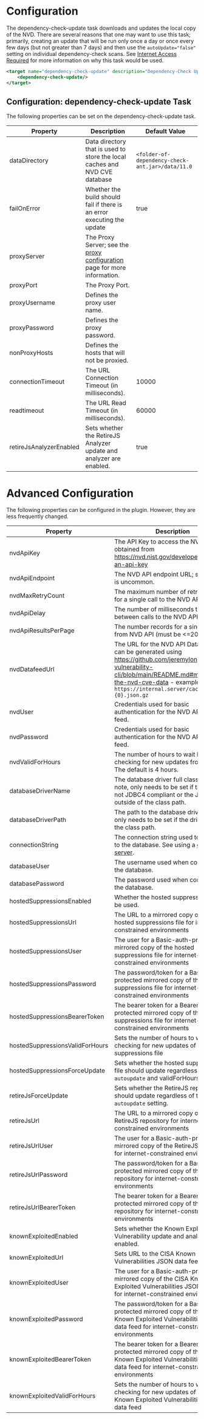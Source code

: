 Configuration
====================
The dependency-check-update task downloads and updates the local copy of the NVD.
There are several reasons that one may want to use this task; primarily, creating
an update that will be run only once a day or once every few days (but not greater
than 7 days) and then use the `autoUpdate="false"` setting on individual
dependency-check scans. See [Internet Access Required](https://dependency-check.github.io/DependencyCheck/data/index.html)
for more information on why this task would be used.

```xml
<target name="dependency-check-update" description="Dependency-Check Update">
    <dependency-check-update/>
</target>
```

Configuration: dependency-check-update Task
--------------------
The following properties can be set on the dependency-check-update task.

| Property                | Description                                                                                    | Default Value                                    |
|-------------------------|------------------------------------------------------------------------------------------------|--------------------------------------------------|
| dataDirectory           | Data directory that is used to store the local caches and NVD CVE database                     | `<folder-of-dependency-check-ant.jar>/data/11.0` |
| failOnError             | Whether the build should fail if there is an error executing the update                        | true                                             |
| proxyServer             | The Proxy Server; see the [proxy configuration](../data/proxy.html) page for more information. | &nbsp;                                           |
| proxyPort               | The Proxy Port.                                                                                | &nbsp;                                           |
| proxyUsername           | Defines the proxy user name.                                                                   | &nbsp;                                           |
| proxyPassword           | Defines the proxy password.                                                                    | &nbsp;                                           |
| nonProxyHosts           | Defines the hosts that will not be proxied.                                                    | &nbsp;                                           |
| connectionTimeout       | The URL Connection Timeout (in milliseconds).                                                  | 10000                                            |
| readtimeout             | The URL Read Timeout (in milliseconds).                                                        | 60000                                            |
| retireJsAnalyzerEnabled | Sets whether the RetireJS Analyzer update and analyzer are enabled.                            | true                                             |

Advanced Configuration
====================
The following properties can be configured in the plugin. However, they are less frequently changed.

| Property                        | Description                                                                                                                                                                                                                          | Default Value                                                                             |
|---------------------------------|--------------------------------------------------------------------------------------------------------------------------------------------------------------------------------------------------------------------------------------|-------------------------------------------------------------------------------------------|
| nvdApiKey                       | The API Key to access the NVD API; obtained from https://nvd.nist.gov/developers/request-an-api-key                                                                                                                                  | &nbsp;                                                                                    |
| nvdApiEndpoint                  | The NVD API endpoint URL; setting this is uncommon.                                                                                                                                                                                  | https://services.nvd.nist.gov/rest/json/cves/2.0                                          |
| nvdMaxRetryCount                | The maximum number of retry requests for a single call to the NVD API.                                                                                                                                                               | 10                                                                                        |
| nvdApiDelay                     | The number of milliseconds to wait between calls to the NVD API.                                                                                                                                                                     | 3500 with an NVD API Key or 8000 without an API Key                                       |
| nvdApiResultsPerPage            | The number records for a single page from NVD API (must be <=2000).                                                                                                                                                                  | 2000                                                                                      |
| nvdDatafeedUrl                  | The URL for the NVD API Data feed that can be generated using https://github.com/jeremylong/open-vulnerability-cli/blob/main/README.md#mirroring-the-nvd-cve-data - example value `https://internal.server/cache/nvdcve-{0}.json.gz` | &nbsp;                                                                                    |
| nvdUser                         | Credentials used for basic authentication for the NVD API Data feed.                                                                                                                                                                 | &nbsp;                                                                                    |
| nvdPassword                     | Credentials used for basic authentication for the NVD API Data feed.                                                                                                                                                                 | &nbsp;                                                                                    |
| nvdValidForHours                | The number of hours to wait before checking for new updates from the NVD. The default is 4 hours.                                                                                                                                    | 4                                                                                         |
| databaseDriverName              | The database driver full classname; note, only needs to be set if the driver is not JDBC4 compliant or the JAR is outside of the class path.                                                                                         | &nbsp;                                                                                    |
| databaseDriverPath              | The path to the database driver JAR file; only needs to be set if the driver is not in the class path.                                                                                                                               | &nbsp;                                                                                    |
| connectionString                | The connection string used to connect to the database. See using a [database server](../data/database.html).                                                                                                                         | &nbsp;                                                                                    |
| databaseUser                    | The username used when connecting to the database.                                                                                                                                                                                   | &nbsp;                                                                                    |
| databasePassword                | The password used when connecting to the database.                                                                                                                                                                                   | &nbsp;                                                                                    |
| hostedSuppressionsEnabled       | Whether the hosted suppression file will be used.                                                                                                                                                                                    | true                                                                                      |
| hostedSuppressionsUrl           | The URL to a mirrored copy of the hosted suppressions file for internet-constrained environments                                                                                                                                     | https://dependency-check.github.io/DependencyCheck/suppressions/publishedSuppressions.xml |
| hostedSuppressionsUser          | The user for a Basic-auth-protected mirrored copy of the hosted suppressions file for internet-constrained environments                                                                                                              | &nbsp;                                                                                    |
| hostedSuppressionsPassword      | The password/token for a Basic-auth-protected mirrored copy of the hosted suppressions file for internet-constrained environments                                                                                                    | &nbsp;                                                                                    |
| hostedSuppressionsBearerToken   | The bearer token for a Bearer-auth-protected mirrored copy of the hosted suppressions file for internet-constrained environments                                                                                                     | &nbsp;                                                                                    |
| hostedSuppressionsValidForHours | Sets the number of hours to wait before checking for new updates of the hosted suppressions file                                                                                                                                     | 2                                                                                         |
| hostedSuppressionsForceUpdate   | Sets whether the hosted suppressions file should update regardless of the `autoupdate` and validForHours settings                                                                                                                    | false                                                                                     |
| retireJsForceUpdate             | Sets whether the RetireJS repository should update regardless of the `autoupdate` setting.                                                                                                                                           | false                                                                                     |
| retireJsUrl                     | The URL to a mirrored copy of the RetireJS repository for internet-constrained environments                                                                                                                                          | https://raw.githubusercontent.com/Retirejs/retire.js/main/repository/jsrepository.json    |
| retireJsUrlUser                 | The user for a Basic-auth-protected mirrored copy of the RetireJS repository for internet-constrained environments                                                                                                                   | &nbsp;                                                                                    |
| retireJsUrlPassword             | The password/token for a Basic-auth-protected mirrored copy of the RetireJS repository for internet-constrained environments                                                                                                         | &nbsp;                                                                                    |
| retireJsUrlBearerToken          | The bearer token for a Bearer-auth-protected mirrored copy of the RetireJS repository for internet-constrained environments                                                                                                          | &nbsp;                                                                                    |
| knownExploitedEnabled           | Sets whether the Known Exploited Vulnerability update and analyzer are enabled.                                                                                                                                                      | true                                                                                      |
| knownExploitedUrl               | Sets URL to the CISA Known Exploited Vulnerabilities JSON data feed.                                                                                                                                                                 | https://www.cisa.gov/sites/default/files/feeds/known_exploited_vulnerabilities.json       |
| knownExploitedUser              | The user for a Basic-auth-protected mirrored copy of the CISA Known Exploited Vulnerabilities JSON data feed for internet-constrained environments                                                                                   | &nbsp;                                                                                    |
| knownExploitedPassword          | The password/token for a Basic-auth-protected mirrored copy of the CISA Known Exploited Vulnerabilities JSON data feed for internet-constrained environments                                                                         | &nbsp;                                                                                    |
| knownExploitedBearerToken       | The bearer token for a Bearer-auth-protected mirrored copy of the CISA Known Exploited Vulnerabilities JSON data feed for internet-constrained environments                                                                          | &nbsp;                                                                                    |
| knownExploitedValidForHours     | Sets the number of hours to wait before checking for new updates of the CISA Known Exploited Vulnerabilities JSON data feed                                                                                                          | 24                                                                                        |

